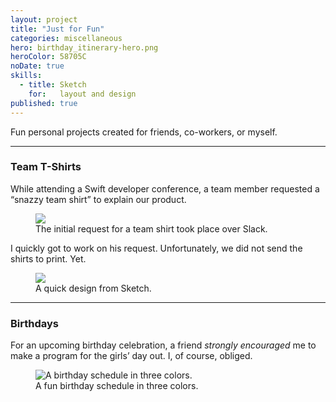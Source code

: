```yaml
---
layout: project
title: "Just for Fun"
categories: miscellaneous
hero: birthday_itinerary-hero.png
heroColor: 58705C
noDate: true
skills:
  - title: Sketch
    for:   layout and design
published: true
---
```

Fun personal projects created for friends, co-workers, or myself.

<hr>

### Team T-Shirts

While attending a Swift developer conference, a team member requested a “snazzy
team shirt” to explain our product.

<figure class="figure--image">
  <img src="{{ site.baseurl }}/assets/projects/cxalloy_snazzy_shirt-slack.png">
  <figcaption>The initial request for a team shirt took place over Slack.</figcaption>
</figure>

I quickly got to work on his request. Unfortunately, we did not send the shirts
to print. Yet.

<figure class="figure--small">
  <img src="{{ site.baseurl }}/assets/projects/cxalloy_snazzy_shirt.png">
  <figcaption>A quick design from Sketch.</figcaption>
</figure>

<hr>

### Birthdays

For an upcoming birthday celebration, a friend _strongly encouraged_ me to make
a program for the girls’ day out. I, of course, obliged.

<figure class="figure--image">
  <img src="{{ site.baseurl }}/assets/projects/birthday_itinerary.png"
  alt="A birthday schedule in three colors.">
  <figcaption>A fun birthday schedule in three colors.</figcaption>
</figure>
